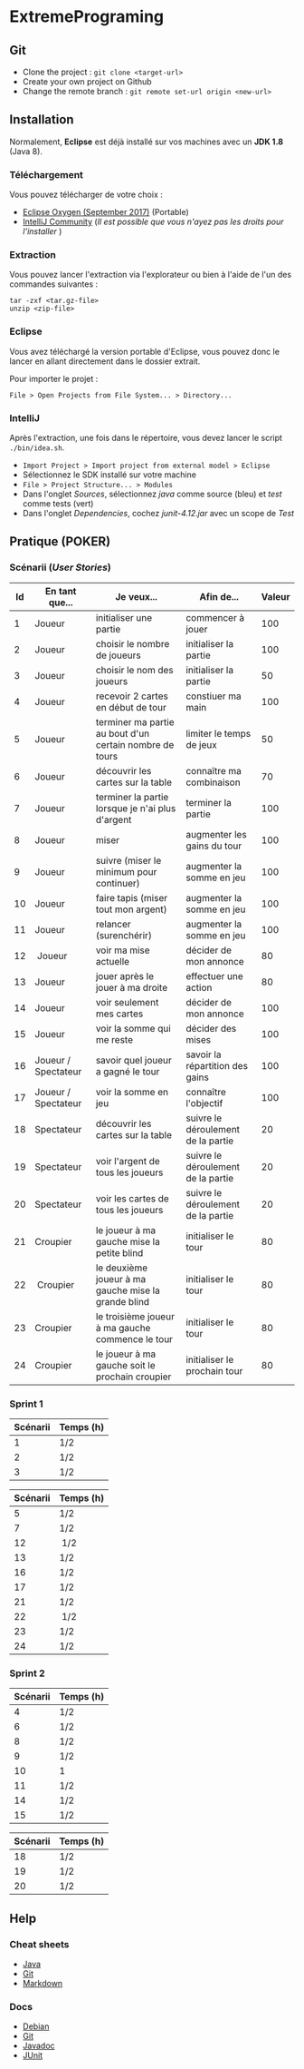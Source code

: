 # ExtremePrograming

## Git

* Clone the project : `git clone <target-url>`
* Create your own project on Github
* Change the remote branch : `git remote set-url origin <new-url>`

## Installation

Normalement, **Eclipse** est déjà installé sur vos machines avec un **JDK 1.8** (Java 8).


### Téléchargement

Vous pouvez télécharger de votre choix :
* [Eclipse Oxygen (September 2017)](http://www.eclipse.org/downloads/packages/eclipse-ide-java-developers/oxygenrc3) (Portable)
* [IntelliJ Community](https://www.jetbrains.com/idea/download/) (_Il est possible que vous n'ayez pas les droits pour l'installer_ )

### Extraction

Vous pouvez lancer l'extraction via l'explorateur ou bien à l'aide de l'un des commandes suivantes :
```
tar -zxf <tar.gz-file>
unzip <zip-file>
```

### Eclipse

Vous avez téléchargé la version portable d'Eclipse, vous pouvez donc le lancer en allant directement dans le dossier extrait.

Pour importer le projet :
```
File > Open Projects from File System... > Directory...
```

### IntelliJ

Après l'extraction, une fois dans le répertoire, vous devez lancer le script `./bin/idea.sh`.

* `Import Project > Import project from external model > Eclipse`
* Sélectionnez le SDK installé sur votre machine
* `File > Project Structure... > Modules`
* Dans l'onglet _Sources_, sélectionnez _java_ comme source (bleu) et _test_ comme tests (vert)
* Dans l'onglet _Dependencies_, cochez _junit-4.12.jar_ avec un scope de _Test_

## Pratique (POKER)

### Scénarii (_User Stories_)

Id | En tant que... | Je veux... | Afin de... | Valeur
--- | --- | --- | --- | ---
1 | Joueur | initialiser une partie | commencer à jouer | 100
2 | Joueur | choisir le nombre de joueurs | initialiser la partie | 100
3 | Joueur | choisir le nom des joueurs | initialiser la partie | 50
4 | Joueur | recevoir 2 cartes en début de tour | constiuer ma main | 100
5 | Joueur | terminer ma partie au bout d'un certain nombre de tours | limiter le temps de jeux | 50
6 | Joueur | découvrir les cartes sur la table | connaître ma combinaison | 70
7 | Joueur | terminer la partie lorsque je n'ai plus d'argent | terminer la partie | 100
8 | Joueur | miser | augmenter les gains du tour | 100
9 | Joueur | suivre (miser le minimum pour continuer) | augmenter la somme en jeu | 100
10 | Joueur | faire tapis (miser tout mon argent) | augmenter la somme en jeu | 100
11 | Joueur | relancer (surenchérir) | augmenter la somme en jeu | 100
12 | Joueur | voir ma mise actuelle | décider de mon annonce | 80
13 | Joueur | jouer après le jouer à ma droite | effectuer une action | 80
14 | Joueur | voir seulement mes cartes | décider de mon annonce | 100
15 | Joueur | voir la somme qui me reste | décider des mises | 100
16 | Joueur / Spectateur | savoir quel joueur a gagné le tour | savoir la répartition des gains | 100
17 | Joueur / Spectateur | voir la somme en jeu | connaître l'objectif | 100
18 | Spectateur | découvrir les cartes sur la table | suivre le déroulement de la partie | 20
19 | Spectateur | voir l'argent de tous les joueurs | suivre le déroulement de la partie | 20
20 | Spectateur | voir les cartes de tous les joueurs | suivre le déroulement de la partie | 20
21 | Croupier | le joueur à ma gauche mise la petite blind | initialiser le tour | 80
22 | Croupier | le deuxième joueur à ma gauche mise la grande blind | initialiser le tour | 80
23 | Croupier | le troisième joueur à ma gauche commence le tour | initialiser le tour | 80
24 | Croupier | le joueur à ma gauche soit le prochain croupier | initialiser le prochain tour | 80

### Sprint 1

Scénarii | Temps (h)
--- | ---
1 | 1/2
2 | 1/2
3 | 1/2

Scénarii | Temps (h)
--- | ---
5 | 1/2
7 | 1/2
12 | 1/2
13 | 1/2
16 | 1/2
17 | 1/2
21 | 1/2
22 | 1/2
23 | 1/2
24 | 1/2

### Sprint 2

Scénarii | Temps (h)
--- | ---
4 | 1/2
6 | 1/2
8 | 1/2
9 | 1/2
10 | 1
11 | 1/2
14 | 1/2
15 | 1/2

Scénarii | Temps (h)
--- | ---
18 | 1/2
19 | 1/2
20 | 1/2

## Help

### Cheat sheets

* [Java](https://introcs.cs.princeton.edu/java/11cheatsheet/ "Java Programing Cheatsheet")
* [Git](https://www.git-tower.com/blog/posts/git-cheat-sheet "Git Tower")
* [Markdown](https://github.com/adam-p/markdown-here/wiki/Markdown-Cheatsheet "Markdown Cheat Sheet by Adam Pritchard")

### Docs

* [Debian](https://www.debian.org/doc/manuals/refcard/refcard "Debian Doc")
* [Git](https://git-scm.com/documentation "Git SCM doc")
* [Javadoc](https://docs.oracle.com/javase/8/docs/api/ "Java 8 Doc")
* [JUnit](http://junit.org/junit4/javadoc/latest/ "JUnit Doc")
